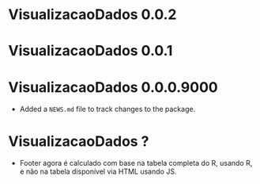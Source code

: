 # VisualizacaoDados 0.0.2

# VisualizacaoDados 0.0.1

# VisualizacaoDados 0.0.0.9000

* Added a `NEWS.md` file to track changes to the package.

# VisualizacaoDados ?

* Footer agora é calculado com base na tabela completa do R, usando R, e não na tabela disponível via HTML usando JS.
